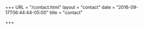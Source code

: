 +++
URL = "/contact.html"
layout = "contact"
date = "2016-09-17T06:44:44-05:00"
title = "contact"

+++

